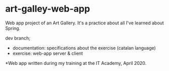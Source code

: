 # art-galley-web-app

Web app project of an Art Gallery. It's a practice about all I've learned about Spring.

dev branch;
- documentation: specifications about the exercise (catalan language)
- exercise: web-app server & client

*Web app written during my training at the IT Academy, April 2020.
